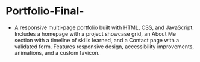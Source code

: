 # Portfolio-Final-
- A responsive multi-page portfolio built with HTML, CSS, and JavaScript. Includes a homepage with a project showcase grid, an About Me section with a timeline of skills learned, and a Contact page with a validated form. Features responsive design, accessibility improvements, animations, and a custom favicon.
